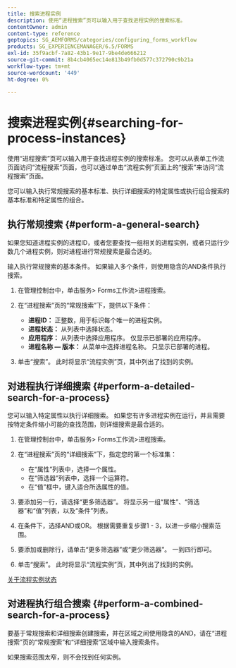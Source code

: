```yaml
---
title: 搜索进程实例
description: 使用“进程搜索”页可以输入用于查找进程实例的搜索标准。
contentOwner: admin
content-type: reference
geptopics: SG_AEMFORMS/categories/configuring_forms_workflow
products: SG_EXPERIENCEMANAGER/6.5/FORMS
exl-id: 35f9acbf-7a82-43b1-9e17-9be4de666212
source-git-commit: 8b4cb4065ec14e813b49fb0d577c372790c9b21a
workflow-type: tm+mt
source-wordcount: '449'
ht-degree: 0%

---
```


# 搜索进程实例{#searching-for-process-instances}

使用“进程搜索”页可以输入用于查找进程实例的搜索标准。 您可以从表单工作流页面访问“流程搜索”页面，也可以通过单击“流程实例”页面上的“搜索”来访问“流程搜索”页面。

您可以输入执行常规搜索的基本标准、执行详细搜索的特定属性或执行组合搜索的基本标准和特定属性的组合。

## 执行常规搜索 {#perform-a-general-search}

如果您知道进程实例的进程ID，或者您要查找一组相关的进程实例，或者只运行少数几个进程实例，则对进程进行常规搜索是最合适的。

输入执行常规搜索的基本条件。 如果输入多个条件，则使用隐含的AND条件执行搜索。

1. 在管理控制台中，单击服务> Forms工作流>进程搜索。
1. 在“进程搜索”页的“常规搜索”下，提供以下条件：

   * **进程ID：** 正整数，用于标识每个唯一的进程实例。
   * **进程状态：** 从列表中选择状态。
   * **应用程序：** 从列表中选择应用程序。 仅显示已部署的应用程序。
   * **进程名称 — 版本：** 从菜单中选择进程名称。 只显示已部署的进程。

1. 单击“搜索”。 此时将显示“流程实例”页，其中列出了找到的实例。

## 对进程执行详细搜索 {#perform-a-detailed-search-for-a-process}

您可以输入特定属性以执行详细搜索。 如果您有许多进程实例在运行，并且需要按特定条件缩小可能的查找范围，则详细搜索是最合适的。

1. 在管理控制台中，单击服务> Forms工作流>进程搜索。
1. 在“进程搜索”页的“详细搜索”下，指定您的第一个标准集：

   * 在“属性”列表中，选择一个属性。
   * 在“筛选器”列表中，选择一个运算符。
   * 在“值”框中，键入适合所选属性的值。

1. 要添加另一行，请选择“更多筛选器”。 将显示另一组“属性”、“筛选器”和“值”列表，以及“条件”列表。
1. 在条件下，选择AND或OR。 根据需要重复步骤1 - 3，以进一步缩小搜索范围。
1. 要添加或删除行，请单击“更多筛选器”或“更少筛选器”。 一到四行即可。
1. 单击“搜索”。 此时将显示“流程实例”页，其中列出了找到的实例。

[关于流程实例状态](/help/forms/using/admin-help/processes.md#about-process-instance-statuses)

## 对进程执行组合搜索 {#perform-a-combined-search-for-a-process}

要基于常规搜索和详细搜索创建搜索，并在区域之间使用隐含的AND，请在“进程搜索”页的“常规搜索”和“详细搜索”区域中输入搜索条件。

如果搜索范围太窄，则不会找到任何实例。
